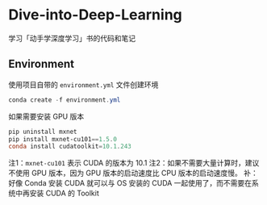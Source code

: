 # Dive-into-Deep-Learning

学习「动手学深度学习」书的代码和笔记

## Environment

使用项目自带的 `environment.yml` 文件创建环境

```powershell
conda create -f environment.yml
```

如果需要安装 GPU 版本

```powershell
pip uninstall mxnet
pip install mxnet-cu101==1.5.0
conda install cudatoolkit=10.1.243
```

注1：`mxnet-cu101` 表示 CUDA 的版本为 10.1
注2：如果不需要大量计算时，建议不使用 GPU 版本，因为 GPU 版本的启动速度比 CPU 版本的启动速度慢。
补：好像 Conda 安装 CUDA 就可以与 OS 安装的 CUDA 一起使用了，而不需要在系统中再安装 CUDA 的 Toolkit
